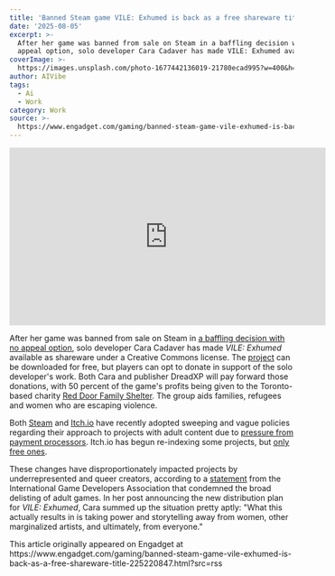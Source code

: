 ```yaml
---
title: 'Banned Steam game VILE: Exhumed is back as a free shareware title'
date: '2025-08-05'
excerpt: >-
  After her game was banned from sale on Steam in a baffling decision with no
  appeal option, solo developer Cara Cadaver has made VILE: Exhumed availabl...
coverImage: >-
  https://images.unsplash.com/photo-1677442136019-21780ecad995?w=400&h=200&fit=crop&auto=format
author: AIVibe
tags:
  - Ai
  - Work
category: Work
source: >-
  https://www.engadget.com/gaming/banned-steam-game-vile-exhumed-is-back-as-a-free-shareware-title-225220847.html?src=rss
---
```

<div id="a543f7877a99431ba37589c192db4b3e"><iframe width="560" height="315" src="https://www.youtube.com/embed/q6lOV2KN_Pk?si=Gm4jlB0YJZNptDvf" title="YouTube video player" frameborder="0" allowfullscreen></iframe></div>
<p>After her game was banned from sale on Steam in <a data-i13n="elm:context_link;elmt:doNotAffiliate;cpos:1;pos:1" class="no-affiliate-link" href="https://www.engadget.com/gaming/pc/vile-exhumed-is-an-unjust-casualty-in-steams-sweeping-censorship-campaign-170203493.html"><ins>a baffling decision with no appeal option</ins></a>, solo developer Cara Cadaver has made <em>VILE: Exhumed</em> available as shareware under a Creative Commons license. The <a data-i13n="elm:context_link;elmt:doNotAffiliate;cpos:2;pos:1" class="no-affiliate-link" href="https://dreadxp.com/vile-is-banned/"><ins>project</ins></a> can be downloaded for free, but players can opt to donate in support of the solo developer&#39;s work. Both Cara and publisher DreadXP will pay forward those donations, with 50 percent of the game&#39;s profits being given to the Toronto-based charity <a data-i13n="elm:context_link;elmt:doNotAffiliate;cpos:3;pos:1" class="no-affiliate-link" href="https://www.reddoorshelter.ca/"><ins>Red Door Family Shelter</ins></a>. The group aids families, refugees and women who are escaping violence.</p>
<p>Both <a data-i13n="elm:context_link;elmt:doNotAffiliate;cpos:4;pos:1" class="no-affiliate-link" href="https://partner.steamgames.com/doc/gettingstarted/onboarding?language=english#5:~:text=In%20particular%2C%20certain%20kinds%20of%20adult%20only%20content."><ins>Steam</ins></a> and <a data-i13n="elm:context_link;elmt:doNotAffiliate;cpos:5;pos:1" class="no-affiliate-link" href="https://itch.io/updates/update-on-nsfw-content#addendum-faq"><ins>Itch.io</ins></a> have recently adopted sweeping and vague policies regarding their approach to projects with adult content due to <a data-i13n="elm:context_link;elmt:doNotAffiliate;cpos:6;pos:1" class="no-affiliate-link" href="https://www.engadget.com/gaming/pc/itchio-is-removing-nsfw-games-to-comply-with-payment-processors-rules-133045491.html"><ins>pressure from payment processors</ins></a>. Itch.io has begun re-indexing some projects, but <a data-i13n="elm:context_link;elmt:doNotAffiliate;cpos:7;pos:1" class="no-affiliate-link" href="https://www.engadget.com/gaming/pc/itchio-starts-reindexing-free-nsfw-content-152431716.html"><ins>only free ones</ins></a>.</p>
<span id="end-legacy-contents"></span><p>These changes have disproportionately impacted projects by underrepresented and queer creators, according to a <a data-i13n="elm:context_link;elmt:doNotAffiliate;cpos:8;pos:1" class="no-affiliate-link" href="https://igda.org/news-archive/press-release-statement-on-game-delistings/"><ins>statement</ins></a> from the International Game Developers Association that condemned the broad delisting of adult games. In her post announcing the new distribution plan for <em>VILE: Exhumed</em>, Cara summed up the situation pretty aptly: &quot;What this actually results in is taking power and storytelling away from women, other marginalized artists, and ultimately, from everyone.&quot;</p>This article originally appeared on Engadget at https://www.engadget.com/gaming/banned-steam-game-vile-exhumed-is-back-as-a-free-shareware-title-225220847.html?src=rss
